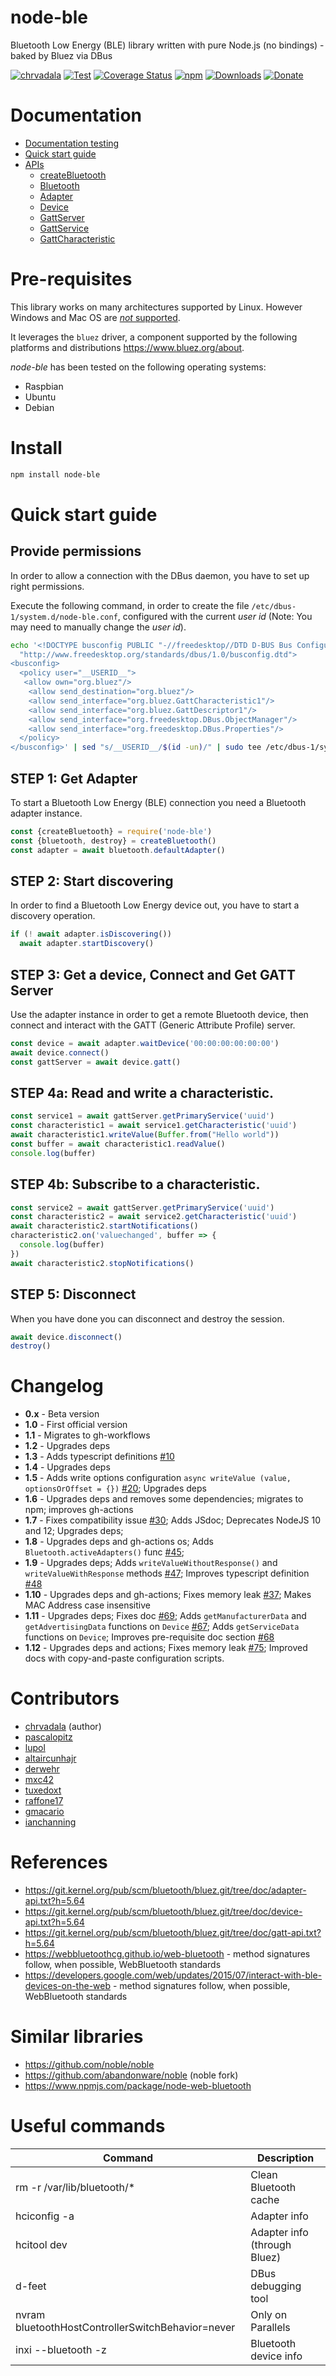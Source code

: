 # node-ble

Bluetooth Low Energy (BLE) library written with pure Node.js (no bindings) - baked by Bluez via DBus

[![chrvadala](https://img.shields.io/badge/website-chrvadala-orange.svg)](https://chrvadala.github.io)
[![Test](https://github.com/chrvadala/node-ble/workflows/Test/badge.svg)](https://github.com/chrvadala/node-ble/actions)
[![Coverage Status](https://coveralls.io/repos/github/chrvadala/node-ble/badge.svg?branch=master)](https://coveralls.io/github/chrvadala/node-ble?branch=master)
[![npm](https://img.shields.io/npm/v/node-ble.svg?maxAge=2592000?style=plastic)](https://www.npmjs.com/package/node-ble)
[![Downloads](https://img.shields.io/npm/dm/node-ble.svg)](https://www.npmjs.com/package/node-ble)
[![Donate](https://img.shields.io/badge/donate-GithubSponsor-green.svg)](https://github.com/sponsors/chrvadala)


# Documentation
- [Documentation testing](https://github.com/chrvadala/node-ble/blob/main/docs/documentation-testing.md)
- [Quick start guide](#quick-start-guide)
- [APIs](https://github.com/chrvadala/node-ble/blob/main/docs/api.md)
  - [createBluetooth](https://github.com/chrvadala/node-ble/blob/main/docs/api.md#createBluetooth)
  - [Bluetooth](https://github.com/chrvadala/node-ble/blob/main/docs/api.md#Bluetooth)
  - [Adapter](https://github.com/chrvadala/node-ble/blob/main/docs/api.md#Adapter)
  - [Device](https://github.com/chrvadala/node-ble/blob/main/docs/api.md#Device)
  - [GattServer](https://github.com/chrvadala/node-ble/blob/main/docs/api.md#GattServer)
  - [GattService](https://github.com/chrvadala/node-ble/blob/main/docs/api.md#GattService)
  - [GattCharacteristic](https://github.com/chrvadala/node-ble/blob/main/docs/api.md#GattCharacteristic)

# Pre-requisites
This library works on many architectures supported by Linux. However Windows and Mac OS are [*not* supported](https://github.com/chrvadala/node-ble/issues/31).

It leverages the `bluez` driver, a component supported by the following platforms and distributions <https://www.bluez.org/about>.

*node-ble* has been tested on the following operating systems:
- Raspbian
- Ubuntu
- Debian

# Install
```sh
npm install node-ble
```

# Quick start guide

## Provide permissions
In order to allow a connection with the DBus daemon, you have to set up right permissions.

Execute the following command, in order to create the file `/etc/dbus-1/system.d/node-ble.conf`, configured with the current *user id* (Note: You may need to manually change the *user id*).

```sh
echo '<!DOCTYPE busconfig PUBLIC "-//freedesktop//DTD D-BUS Bus Configuration 1.0//EN"
  "http://www.freedesktop.org/standards/dbus/1.0/busconfig.dtd">
<busconfig>
  <policy user="__USERID__">
   <allow own="org.bluez"/>
    <allow send_destination="org.bluez"/>
    <allow send_interface="org.bluez.GattCharacteristic1"/>
    <allow send_interface="org.bluez.GattDescriptor1"/>
    <allow send_interface="org.freedesktop.DBus.ObjectManager"/>
    <allow send_interface="org.freedesktop.DBus.Properties"/>
  </policy>
</busconfig>' | sed "s/__USERID__/$(id -un)/" | sudo tee /etc/dbus-1/system.d/node-ble.conf > /dev/null
```

## STEP 1: Get Adapter
To start a Bluetooth Low Energy (BLE) connection you need a Bluetooth adapter instance.

```javascript
const {createBluetooth} = require('node-ble')
const {bluetooth, destroy} = createBluetooth()
const adapter = await bluetooth.defaultAdapter()
```

## STEP 2: Start discovering
In order to find a Bluetooth Low Energy device out, you have to start a discovery operation.
```javascript
if (! await adapter.isDiscovering())
  await adapter.startDiscovery()
```

## STEP 3: Get a device, Connect and Get GATT Server
Use the adapter instance in order to get a remote Bluetooth device, then connect and interact with the GATT (Generic Attribute Profile) server.

```javascript
const device = await adapter.waitDevice('00:00:00:00:00:00')
await device.connect()
const gattServer = await device.gatt()
```

## STEP 4a: Read and write a characteristic.
```javascript
const service1 = await gattServer.getPrimaryService('uuid')
const characteristic1 = await service1.getCharacteristic('uuid')
await characteristic1.writeValue(Buffer.from("Hello world"))
const buffer = await characteristic1.readValue()
console.log(buffer)
```

## STEP 4b: Subscribe to a characteristic.
```javascript
const service2 = await gattServer.getPrimaryService('uuid')
const characteristic2 = await service2.getCharacteristic('uuid')
await characteristic2.startNotifications()
characteristic2.on('valuechanged', buffer => {
  console.log(buffer)
})
await characteristic2.stopNotifications()
```

## STEP 5: Disconnect
When you have done you can disconnect and destroy the session.
```javascript
await device.disconnect()
destroy()
```

# Changelog
- **0.x** - Beta version
- **1.0** - First official version
- **1.1** - Migrates to gh-workflows
- **1.2** - Upgrades deps
- **1.3** - Adds typescript definitions [#10](https://github.com/chrvadala/node-ble/pull/10)
- **1.4** - Upgrades deps
- **1.5** - Adds write options configuration  `async writeValue (value, optionsOrOffset = {})` [#20](https://github.com/chrvadala/node-ble/pull/20); Upgrades deps
- **1.6** - Upgrades deps and removes some dependencies; migrates to npm; improves gh-actions
- **1.7** - Fixes compatibility issue [#30](https://github.com/chrvadala/node-ble/issues/30); Adds JSdoc; Deprecates NodeJS 10 and 12; Upgrades deps;
- **1.8** - Upgrades deps and gh-actions os; Adds `Bluetooth.activeAdapters()` func [#45](https://github.com/chrvadala/node-ble/pull/45); 
- **1.9** - Upgrades deps; Adds `writeValueWithoutResponse()` and `writeValueWithResponse` methods [#47](https://github.com/chrvadala/node-ble/pull/47); Improves typescript definition [#48](https://github.com/chrvadala/node-ble/pull/48) 
- **1.10** - Upgrades deps and gh-actions; Fixes memory leak [#37](https://github.com/chrvadala/node-ble/pull/37); Makes MAC Address case insensitive
- **1.11** - Upgrades deps; Fixes doc [#69](https://github.com/chrvadala/node-ble/pull/69); Adds `getManufacturerData` and `getAdvertisingData`  functions on `Device` [#67](https://github.com/chrvadala/node-ble/pull/67); Adds `getServiceData` functions on `Device`; Improves pre-requisite doc section [#68](https://github.com/chrvadala/node-ble/pull/68)
- **1.12** - Upgrades deps and actions; Fixes memory leak [#75](https://github.com/chrvadala/node-ble/pull/75); Improved docs with copy-and-paste configuration scripts.

# Contributors
- [chrvadala](https://github.com/chrvadala) (author)
- [pascalopitz](https://github.com/pascalopitz)
- [lupol](https://github.com/lupol)
- [altaircunhajr](https://github.com/altaircunhajr)
- [derwehr](https://github.com/derwehr)
- [mxc42](https://github.com/mxc42)
- [tuxedoxt](https://github.com/tuxedoxt)
- [raffone17](https://github.com/Raffone17)
- [gmacario](https://github.com/gmacario)
- [ianchanning](https://github.com/ianchanning)

# References
- https://git.kernel.org/pub/scm/bluetooth/bluez.git/tree/doc/adapter-api.txt?h=5.64
- https://git.kernel.org/pub/scm/bluetooth/bluez.git/tree/doc/device-api.txt?h=5.64
- https://git.kernel.org/pub/scm/bluetooth/bluez.git/tree/doc/gatt-api.txt?h=5.64
- https://webbluetoothcg.github.io/web-bluetooth - method signatures follow, when possible, WebBluetooth standards
- https://developers.google.com/web/updates/2015/07/interact-with-ble-devices-on-the-web - method signatures follow, when possible, WebBluetooth standards

# Similar libraries
- https://github.com/noble/noble
- https://github.com/abandonware/noble (noble fork)
- https://www.npmjs.com/package/node-web-bluetooth

# Useful commands
| Command | Description |
| --- | --- |
| rm -r /var/lib/bluetooth/* | Clean Bluetooth cache |
| hciconfig -a | Adapter info |
| hcitool dev | Adapter info (through Bluez) |
| d-feet | DBus debugging tool |
| nvram bluetoothHostControllerSwitchBehavior=never | Only on Parallels |
| inxi --bluetooth -z | Bluetooth device info |

